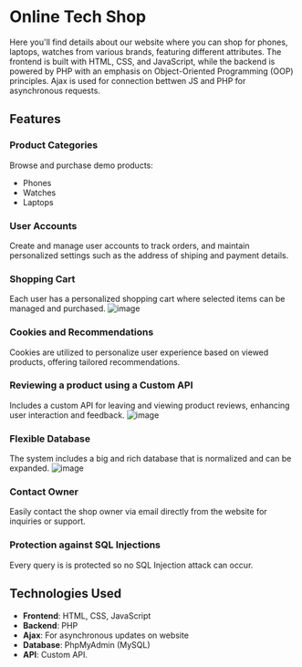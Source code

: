 # Online Tech Shop 

Here you'll find details about our website where you can shop for phones, laptops, watches from various brands, featuring different attributes. The frontend is built with HTML, CSS, and JavaScript, while the backend is powered by PHP with an emphasis on Object-Oriented Programming (OOP) principles. Ajax is used for connection bettwen JS and PHP for asynchronous requests.

## Features

### Product Categories

Browse and purchase demo products:
- Phones
- Watches
- Laptops

### User Accounts

Create and manage user accounts to track orders, and maintain personalized settings such as the address of shiping and payment details.

### Shopping Cart

Each user has a personalized shopping cart where selected items can be managed and purchased.
![image](https://github.com/JonKuqi/Tech_Shop_Website_Gr.6/assets/116517705/617a0a8c-331c-423c-bd60-e837bede4bb6)


### Cookies and Recommendations

Cookies are utilized to personalize user experience based on viewed products, offering tailored recommendations.

### Reviewing a product using a Custom API

Includes a custom API for leaving and viewing product reviews, enhancing user interaction and feedback.
![image](https://github.com/JonKuqi/Tech_Shop_Website_Gr.6/assets/116517705/ddbf138e-3176-4fa1-a247-9200bc6f3515)

### Flexible Database

The system includes a big and rich database that is normalized and can be expanded.
  ![image](https://github.com/JonKuqi/Tech_Shop_Website_Gr.6/assets/116517705/ac3bf016-add8-47a5-8cad-78bf32e4629a)
  
### Contact Owner

Easily contact the shop owner via email directly from the website for inquiries or support.

### Protection against SQL Injections

Every query is is protected so no SQL Injection attack can occur.

## Technologies Used

- **Frontend**: HTML, CSS, JavaScript
- **Backend**: PHP
- **Ajax**: For asynchronous updates on website
- **Database**: PhpMyAdmin (MySQL)
- **API**: Custom API.


